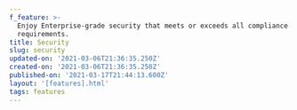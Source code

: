 ```yaml
---
f_feature: >-
  Enjoy Enterprise-grade security that meets or exceeds all compliance
  requirements.
title: Security
slug: security
updated-on: '2021-03-06T21:36:35.250Z'
created-on: '2021-03-06T21:36:35.250Z'
published-on: '2021-03-17T21:44:13.600Z'
layout: '[features].html'
tags: features
---
```



